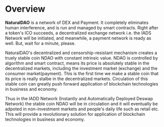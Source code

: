 # Overview

**NaturalDAO** is a network of DEX and Payment.  It completely eliminates human interference, and is run and managed by smart contracts. Right after a token's ICO succeeds, a decentralized exchange network i.e. the IADS Network will be initiated, and meanwhile, a payment network is ready as well. But, wait for a minute, please.

NaturalDAO's decentralized and censorship-resistant mechanism creates a truely stable coin NDAO with constant intrinsic value. NDAO is controlled by algorithm and smart contract, means its price is absolutely stable in the decentralized markets, including the investment market \(exchange\) and the consumer market\(payment\). This is the first time we make a stable coin that its price is really stalbe in the decentralized markets. Circulation of this stable coin can greatly push forward application of blockchain technologies in business and economy.

Thus in the IADD Network \(Instantly and Automatically Deployed  Deswap Network\) the stable coin NDAO will be in circulation and it will eventually be adpoted in non-investment markets and people's daily life such as retail etc. This will provide a revolutionary solution for application of blockchain technologies in business and economy.  

